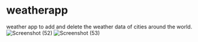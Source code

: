 # weatherapp
 weather app to add and delete the weather data of cities around the world.
![Screenshot (52)](https://user-images.githubusercontent.com/56580646/115759971-7c552280-a3be-11eb-9b56-326eb866d652.png)
![Screenshot (53)](https://user-images.githubusercontent.com/56580646/115759984-7e1ee600-a3be-11eb-8a20-632ad788f551.png)
